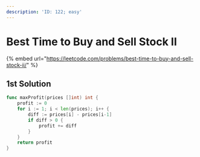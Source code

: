 ```yaml
---
description: 'ID: 122; easy'
---
```


# Best Time to Buy and Sell Stock II

{% embed url="https://leetcode.com/problems/best-time-to-buy-and-sell-stock-ii/" %}

## 1st Solution

```go
func maxProfit(prices []int) int {
    profit := 0
    for i := 1; i < len(prices); i++ {
        diff := prices[i] - prices[i-1]
        if diff > 0 {
            profit += diff
        }
    }
    return profit
}
```


